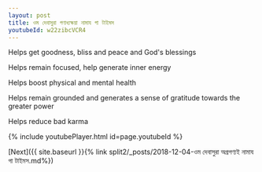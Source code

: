 ```yaml
---
layout: post
title: ওম দেবাসুরা গণাধ্যক্ষয়া নামায গা টাইমস
youtubeId: w22zibcVCR4
---
```

 
 
Helps get goodness, bliss and peace and God's blessings
 
Helps remain focused, help generate inner energy 
 
Helps boost physical and mental health 
 
Helps remain grounded and generates a sense of gratitude towards the greater power 
 
Helps reduce bad karma
 
 
 
 


{% include youtubePlayer.html id=page.youtubeId %}
 
[Next]({{ site.baseurl }}{% link  split2/_posts/2018-12-04-ওম দেবাসুরা অগ্রগণ্যই নামায গা টাইমস.md%})
 
